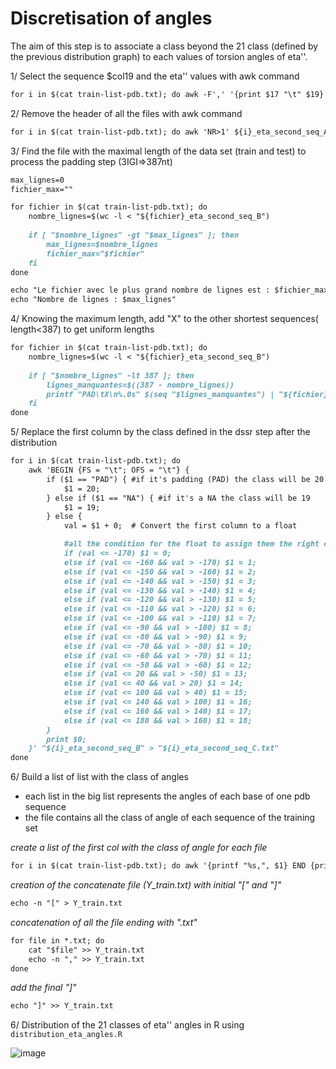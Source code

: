 # Discretisation of angles 

The aim of this step is to associate a class  beyond the 21 class (defined by the previous distribution graph) to each values of torsion angles of eta''. 

1/ Select the sequence $col19 and the eta'' values with awk command
```markdown
for i in $(cat train-list-pdb.txt); do awk -F',' '{print $17 "\t" $19}' ${i}-res.txt > ../header_train_21class/${i}_eta_second_seq_A.txt;done;
```

2/ Remove the header of all the files with awk command

```markdown
for i in $(cat train-list-pdb.txt); do awk 'NR>1' ${i}_eta_second_seq_A.txt > ../wc_header_train_binaire/${i}_eta_second_seq_B;done;
```
3/ Find the file with the maximal length of the data set (train and test) to process the padding step (3IGI=>387nt)

```markdown
max_lignes=0
fichier_max=""

for fichier in $(cat train-list-pdb.txt); do
    nombre_lignes=$(wc -l < "${fichier}_eta_second_seq_B")
    
    if [ "$nombre_lignes" -gt "$max_lignes" ]; then
        max_lignes=$nombre_lignes
        fichier_max="$fichier"
    fi
done

echo "Le fichier avec le plus grand nombre de lignes est : $fichier_max"
echo "Nombre de lignes : $max_lignes"

```


4/ Knowing the maximum length, add "X" to the other shortest sequences( length<387) to get uniform lengths 

```markdown
for fichier in $(cat train-list-pdb.txt); do
    nombre_lignes=$(wc -l < "${fichier}_eta_second_seq_B")
    
    if [ "$nombre_lignes" -lt 387 ]; then
        lignes_manquantes=$((387 - nombre_lignes))
        printf "PAD\tX\n%.0s" $(seq "$lignes_manquantes") | "${fichier}_eta_second_seq_B.txt" >  "${fichier}_eta_second_seq_B_PAD.txt"
    fi
done
```

5/ Replace the first column by the class defined in the dssr step after the distribution

```markdown
for i in $(cat train-list-pdb.txt); do
    awk 'BEGIN {FS = "\t"; OFS = "\t"} {
        if ($1 == "PAD") { #if it's padding (PAD) the class will be 20
            $1 = 20;
        } else if ($1 == "NA") { #if it's a NA the class will be 19
            $1 = 19;
        } else {
            val = $1 + 0;  # Convert the first column to a float

            #all the condition for the float to assign them the right class
            if (val <= -170) $1 = 0;
            else if (val <= -160 && val > -170) $1 = 1;
            else if (val <= -150 && val > -160) $1 = 2;
            else if (val <= -140 && val > -150) $1 = 3;
            else if (val <= -130 && val > -140) $1 = 4;
            else if (val <= -120 && val > -130) $1 = 5;
            else if (val <= -110 && val > -120) $1 = 6;
            else if (val <= -100 && val > -110) $1 = 7;
            else if (val <= -90 && val > -100) $1 = 8;
            else if (val <= -80 && val > -90) $1 = 9;
            else if (val <= -70 && val > -80) $1 = 10;
            else if (val <= -60 && val > -70) $1 = 11;
            else if (val <= -50 && val > -60) $1 = 12;
            else if (val <= 20 && val > -50) $1 = 13;
            else if (val <= 40 && val > 20) $1 = 14;
            else if (val <= 100 && val > 40) $1 = 15;
            else if (val <= 140 && val > 100) $1 = 16;
            else if (val <= 160 && val > 140) $1 = 17;
            else if (val <= 180 && val > 160) $1 = 18;
        }
        print $0;
    }' "${i}_eta_second_seq_B" > "${i}_eta_second_seq_C.txt"
done

```

6/ Build a list of list with the class of angles 
   * each list in the big list represents the angles of each base of one pdb sequence
   * the file contains all the class of angle of each sequence of the training set



_create a list of the first col with the class of _angle_ for each file_

```markdown
for i in $(cat train-list-pdb.txt); do awk '{printf "%s,", $1} END {printf "\n"}' ${i}_eta_second_seq_C.txt | sed 's/,$//' | awk '{print "[" $0 "]" }' > ../vect/${i}_eta_for_y_train.txt; done;
```

_creation of the concatenate file (Y_train.txt) with initial "[" and "]"_
     
```markdown
echo -n "[" > Y_train.txt
```
_concatenation of all the file ending with ".txt"_
     
```markdown
for file in *.txt; do
    cat "$file" >> Y_train.txt
    echo -n "," >> Y_train.txt
done
```
_add the final "]"_
     
```markdown
echo "]" >> Y_train.txt
```

6/ Distribution of the 21 classes of eta'' angles in R using `distribution_eta_angles.R`

![image](https://github.com/HenessA/rna_project_2023/assets/94346915/d2fbd9ab-5ec1-450f-80bf-fba00f656ba8)


    
     

     
